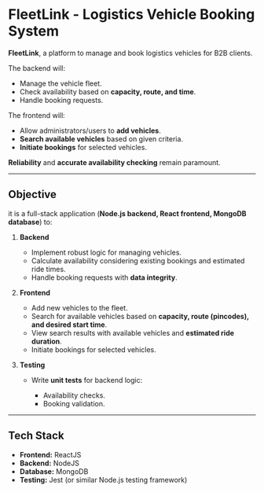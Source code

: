 
# FleetLink - Logistics Vehicle Booking System



**FleetLink**, a platform to manage and book logistics vehicles for B2B clients.

The backend will:

* Manage the vehicle fleet.
* Check availability based on **capacity, route, and time**.
* Handle booking requests.

The frontend will:

* Allow administrators/users to **add vehicles**.
* **Search available vehicles** based on given criteria.
* **Initiate bookings** for selected vehicles.

**Reliability** and **accurate availability checking** remain paramount.

---

##  Objective

it is a full-stack application (**Node.js backend, React frontend, MongoDB database**) to:

1. **Backend**

   * Implement robust logic for managing vehicles.
   * Calculate availability considering existing bookings and estimated ride times.
   * Handle booking requests with **data integrity**.

2. **Frontend**

   * Add new vehicles to the fleet.
   * Search for available vehicles based on **capacity, route (pincodes), and desired start time**.
   * View search results with available vehicles and **estimated ride duration**.
   * Initiate bookings for selected vehicles.

3. **Testing**

   * Write **unit tests** for backend logic:

     * Availability checks.
     * Booking validation.

---

##  Tech Stack

* **Frontend:** ReactJS
* **Backend:** NodeJS
* **Database:** MongoDB
* **Testing:** Jest (or similar Node.js testing framework)


